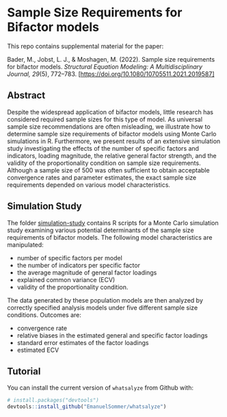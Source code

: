# Sample Size Requirements for Bifactor models

This repo contains supplemental material for the paper:

Bader, M., Jobst, L. J., & Moshagen, M. (2022). Sample size requirements for bifactor models. *Structural Equation Modeling: A Multidisciplinary Journal, 29*(5), 772–783. [https://doi.org/10.1080/10705511.2021.2019587]


## Abstract

Despite the widespread application of bifactor models, little research has considered required sample sizes for this type of model. As universal sample size recommendations are often misleading, we illustrate how to determine sample size requirements of bifactor models using Monte Carlo simulations in R. Furthermore, we present results of an extensive simulation study investigating the effects of the number of specific factors and indicators, loading magnitude, the relative general factor strength, and the validity of the proportionality condition on sample size requirements. Although a sample size of 500 was often sufficient to obtain acceptable convergence rates and parameter estimates, the exact sample size requirements depended on various model characteristics.


## Simulation Study

The folder [simulation-study](https://github.com/martinabader/bifactor-sample-size/tree/main/simulation-study) contains R scripts for a Monte Carlo simulation study examining various potential determinants of the sample size requirements of bifactor models. The following model characteristics are manipulated:
* number of specific factors per model 
* the number of indicators per specific factor
* the average magnitude of general factor loadings
* explained common variance (ECV)
* validity of the proportionality condition.

The data generated by these population models are then analyzed by correctly specified analysis models under five different sample size conditions. Outcomes are:
* convergence rate
* relative biases in the estimated general and specific factor loadings
* standard error estimates of the factor loadings
* estimated ECV


## Tutorial

You can install the current version of `whatsalyze` from Github with:

``` r
# install.packages("devtools")
devtools::install_github("EmanuelSommer/whatsalyze")
```

